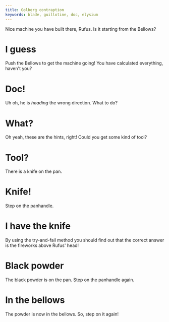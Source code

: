 ```yaml
---
title: Golberg contraption
keywords: blade, guillotine, doc, elysium
---
```


Nice machine you have built there, Rufus. Is it starting from the Bellows?

# I guess
Push the Bellows to get the machine going! You have calculated everything, haven't you?

# Doc!
Uh oh, he is *heading* the wrong direction. What to do?

# What?
Oh yeah, these are the hints, right! Could you get some kind of tool?

# Tool?
There is a knife on the pan.

# Knife!
Step on the panhandle.

# I have the knife
By using the try-and-fail method you should find out that the correct answer is the fireworks above Rufus' head!

# Black powder
The black powder is on the pan. Step on the panhandle again.

# In the bellows
The powder is now in the bellows. So, step on it again!